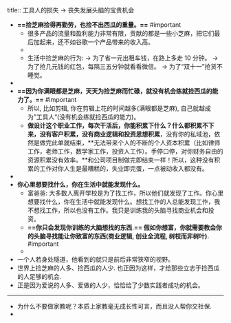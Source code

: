 title:: 工具人的损失 -> 丧失发展头脑的宝贵机会

- **==捡芝麻捡得再勤劳，也捡不出西瓜的重量。==** #important
	- 很多产品的流量和盈利能力非常有限，贡献的都是一些小芝麻，把它们最后加起来，还不如谷歌一个产品带来的收入高。
	-
	- 生活中捡芝麻的行为:
	  → 为了省一元出租车钱，在路上多走 10 分钟。
	  → 为了抢几元钱的红包，每隔三五分钟就看看微信。
	  → 为了“双十一”抢货不睡觉。
-
- **==因为你满眼都是芝麻，天天为捡芝麻而忙碌，就没有机会练就捡西瓜的能力了。==** #important
	- 所以, 比如剪辑, 你在剪辑上花的时间越多(满眼都是芝麻), 自己就越成为”工具人“(没有机会练就捡西瓜的能力)。
	- **做设计这个职业工作，每次干活后，你能积累下什么？什么都积累不下来，没有客户积累，没有商业逻辑和投资思想积累**，没有你的私域池，依然是做完此单就结束，**无法带来个人的不断的个人资本积累（比如律师工作，老师工作，数学家工作，投资人工作）。手停口停，对你财务自由的资源积累没有效率。**和公司项目制做完即结束一样！所以，这种没有积累的工作对你人生是最糟糕的，失业即完蛋，一点被动收入都没有。
-
- **你心里想要找什么，你在生活中就能发现什么。**
	- 富爸爸:  大多数人离开学校是为了找工作，所以他们就发现了工作。你心里想要找什么，你在生活中就能发现什么。想找工作的人总能发现工作，我不想找工作，所以也没有工作。我只是训练我的头脑寻找商业机会和投资。
	- **==你只会发现你训练的大脑想找的东西.==  假如你想富，你就需要教会你的头脑寻找能让你致富的东西(商业逻辑, 创业全流程, 树枝而非树叶).** #important
	-
- 一个人若身处隧道，他看到的就只是前后非常狭窄的视野。
- 世界上捡芝麻的人多、捡西瓜的人少. 也正因为这样，才给那些立志于捡西瓜的人足够的机会.
- 正是因为爱说的人多、爱做的人少，恰恰给了少数实践者成功的机会。
- ---
- 为什么不要做家教呢？本质上家教毫无成长性可言，而且没人帮你交社保.
-